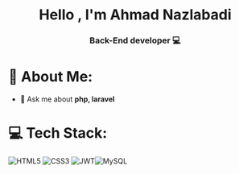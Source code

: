 <h1 align="center">Hello , I'm Ahmad Nazlabadi</h1>
<h3 align="center">Back-End developer 💻</h3>

# 💫 About Me:
- 💬 Ask me about **php, laravel**

# 💻 Tech Stack:
![HTML5](https://img.shields.io/badge/html5-%23E34F26.svg?style=for-the-badge&logo=html5&logoColor=white)   ![CSS3](https://img.shields.io/badge/css3-%231572B6.svg?style=for-the-badge&logo=css3&logoColor=white) ![JWT](https://img.shields.io/badge/JWT-black?style=for-the-badge&logo=JSON%20web%20tokens)![MySQL](https://img.shields.io/badge/docker-%230db7ed.svg?style=for-the-badge&logo=docker&logoColor=white)




